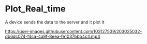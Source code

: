 # Plot_Real_time
A device sends the data to the server and it plot it


https://user-images.githubusercontent.com/103127539/203025032-db6dc074-f4ca-4a9f-8eea-fe1037bbb4c4.mp4

